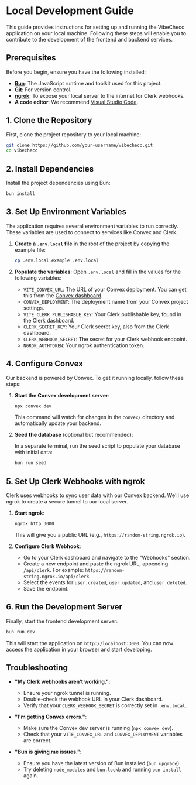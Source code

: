 # Local Development Guide

This guide provides instructions for setting up and running the VibeChecc application on your local machine. Following these steps will enable you to contribute to the development of the frontend and backend services.

## Prerequisites

Before you begin, ensure you have the following installed:

- **[Bun](https://bun.sh/)**: The JavaScript runtime and toolkit used for this project.
- **[Git](https://git-scm.com/)**: For version control.
- **[ngrok](https://ngrok.com/download)**: To expose your local server to the internet for Clerk webhooks.
- **A code editor**: We recommend [Visual Studio Code](https://code.visualstudio.com/).

## 1. Clone the Repository

First, clone the project repository to your local machine:

```bash
git clone https://github.com/your-username/vibechecc.git
cd vibechecc
```

## 2. Install Dependencies

Install the project dependencies using Bun:

```bash
bun install
```

## 3. Set Up Environment Variables

The application requires several environment variables to run correctly. These variables are used to connect to services like Convex and Clerk.

1.  **Create a `.env.local` file** in the root of the project by copying the example file:

    ```bash
    cp .env.local.example .env.local
    ```

2.  **Populate the variables**: Open `.env.local` and fill in the values for the following variables:

    -   `VITE_CONVEX_URL`: The URL of your Convex deployment. You can get this from the [Convex dashboard](https://dashboard.convex.dev/).
    -   `CONVEX_DEPLOYMENT`: The deployment name from your Convex project settings.
    -   `VITE_CLERK_PUBLISHABLE_KEY`: Your Clerk publishable key, found in the Clerk dashboard.
    -   `CLERK_SECRET_KEY`: Your Clerk secret key, also from the Clerk dashboard.
    -   `CLERK_WEBHOOK_SECRET`: The secret for your Clerk webhook endpoint.
    -   `NGROK_AUTHTOKEN`: Your ngrok authentication token.

## 4. Configure Convex

Our backend is powered by Convex. To get it running locally, follow these steps:

1.  **Start the Convex development server**:

    ```bash
    npx convex dev
    ```

    This command will watch for changes in the `convex/` directory and automatically update your backend.

2.  **Seed the database** (optional but recommended):

    In a separate terminal, run the seed script to populate your database with initial data:

    ```bash
    bun run seed
    ```

## 5. Set Up Clerk Webhooks with ngrok

Clerk uses webhooks to sync user data with our Convex backend. We'll use ngrok to create a secure tunnel to our local server.

1.  **Start ngrok**:

    ```bash
    ngrok http 3000
    ```

    This will give you a public URL (e.g., `https://random-string.ngrok.io`).

2.  **Configure Clerk Webhook**:
    -   Go to your Clerk dashboard and navigate to the "Webhooks" section.
    -   Create a new endpoint and paste the ngrok URL, appending `/api/clerk`. For example: `https://random-string.ngrok.io/api/clerk`.
    -   Select the events for `user.created`, `user.updated`, and `user.deleted`.
    -   Save the endpoint.

## 6. Run the Development Server

Finally, start the frontend development server:

```bash
bun run dev
```

This will start the application on `http://localhost:3000`. You can now access the application in your browser and start developing.

## Troubleshooting

-   **"My Clerk webhooks aren't working."**:
    -   Ensure your ngrok tunnel is running.
    -   Double-check the webhook URL in your Clerk dashboard.
    -   Verify that your `CLERK_WEBHOOK_SECRET` is correctly set in `.env.local`.

-   **"I'm getting Convex errors."**:
    -   Make sure the Convex dev server is running (`npx convex dev`).
    -   Check that your `VITE_CONVEX_URL` and `CONVEX_DEPLOYMENT` variables are correct.

-   **"Bun is giving me issues."**:
    -   Ensure you have the latest version of Bun installed (`bun upgrade`).
    -   Try deleting `node_modules` and `bun.lockb` and running `bun install` again.
